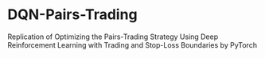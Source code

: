 # DQN-Pairs-Trading
Replication of Optimizing the Pairs-Trading Strategy Using Deep Reinforcement Learning with Trading and Stop-Loss Boundaries by PyTorch
